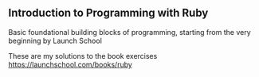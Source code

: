## Introduction to Programming with Ruby

Basic foundational building blocks of programming, starting from the very beginning by Launch School

These are my solutions to the book exercises https://launchschool.com/books/ruby